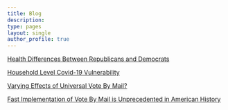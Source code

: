 ```yaml
---
title: Blog
description: 
type: pages
layout: single
author_profile: true
---
```



[Health Differences Between Republicans and Democrats](../blog_posts/Health-partisianship-blog.html)

[Household Level Covid-19 Vulnerability](../blog_posts/covid-blog.html)

[Varying Effects of Universal Vote By Mail?](../blog_posts/vbm-hetrogeneity-blog.html)

[Fast Implementation of Vote By Mail is Unprecedented in American History](../blog_posts/vote-by-mail-blog.html)
